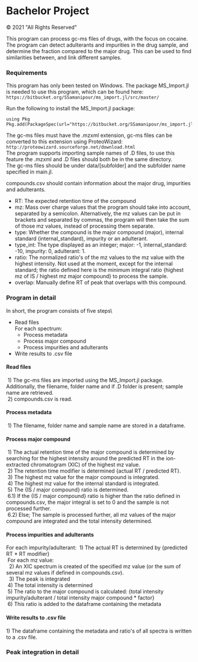 # Bachelor Project

© 2021 "All Rights Reserved"

This program can process gc-ms files of drugs, with the focus on cocaine. The program can detect adulterants and impurities in the drug sample, and determine the fraction compared to the major drug. This can be used to find similarities between, and link different samples.


### Requirements

This program has only been tested on Windows.
The package MS_Import.jl is needed to use this program, which can be found here: `https://bitbucket.org/SSamanipour/ms_import.jl/src/master/`

Run the following to install the MS_Import.jl package:
```
using Pkg
Pkg.add(PackageSpec(url="https://bitbucket.org/SSamanipour/ms_import.jl/src/master/"))
```

The gc-ms files must have the .mzxml extension, gc-ms files can be converted to this extension using ProteoWizard: `http://proteowizard.sourceforge.net/download.html`\
The program supports importing sample names of .D files, to use this feature the .mzxml and .D files should both be in the same directory.\
The gc-ms files should be under data/[subfolder] and the subfolder name specified in main.jl.

compounds.csv should contain information about the major drug, impurities and adulterants.
- RT: The expected retention time of the compound
- mz: Mass over charge values that the program should take into account, separated by a semicolon. Alternatively, the mz values can be put in brackets and separated by commas, the program will then take the sum of those mz values, instead of processing them separate.
- type: Whether the compound is the major compound (major), internal standard (internal_standard), impurity or an adulterant.
- type_int: The type displayed as an integer; major: -1, internal_standard: -10, impurity: 0, adulterant: 1.
- ratio: The normalized ratio's of the mz values to the mz value with the highest intensity. Not used at the moment, except for the internal standard; the ratio defined here is the minimum integral ratio {highest mz of IS / highest mz major compound} to process the sample.
- overlap: Manually define RT of peak that overlaps with this compound.


### Program in detail

In short, the program consists of five steps\
- Read files\
  For each spectrum:
    - Process metadata
    - Process major compound 
    - Process impurities and adulterants
- Write results to .csv file


#### Read files
&nbsp;1\) The gc-ms files are imported using the MS_Import.jl package. Additionally, the filename, folder name and if .D folder is present; sample name are retrieved.\
&nbsp;2) compounds.csv is read.

#### Process metadata
&nbsp;1\) The filename, folder name and sample name are stored in a dataframe.

#### Process major compound
&nbsp;1\) The actual retention time of the major compound is determined by searching for the highest intensity around the predicted RT in the ion-extracted chromatogram (XIC) of the highest mz value.\
&nbsp;2) The retention time modifier is determined {actual RT / predicted RT}.\
&nbsp;3) The highest mz value for the major compound is integrated.\
&nbsp;4) The highest mz value for the internal standard is integrated.\
&nbsp;5) The {IS / major compound} ratio is determined.\
&nbsp;6.1) If the {IS / major compound} ratio is higher than the ratio defined in compounds.csv, the major integral is set to 0 and the sample is not processed further.\
&nbsp;6.2) Else; The sample is processed further, all mz values of the major compound are integrated and the total intensity determined.

#### Process impurities and adulterants
For each impurity/adulterant:
 &nbsp;1\) The actual RT is determined by {predicted RT * RT modifier}\
 &nbsp;For each mz value:\
 &nbsp;&nbsp;2) An XIC spectrum is created of the specified mz value (or the sum of several mz values if defined in compounds.csv).\
 &nbsp;&nbsp;3) The peak is integrated\
 &nbsp;4) The total intensity is determined\
 &nbsp;5) The ratio to the major compound is calculated: {total intensity impurity/adulterant / total intensity major compound * factor}\
 &nbsp;6) This ratio is added to the dataframe containing the metadata


#### Write results to .csv file
1\) The dataframe containing the metadata and ratio's of all spectra is written to a .csv file.


### Peak integration in detail



